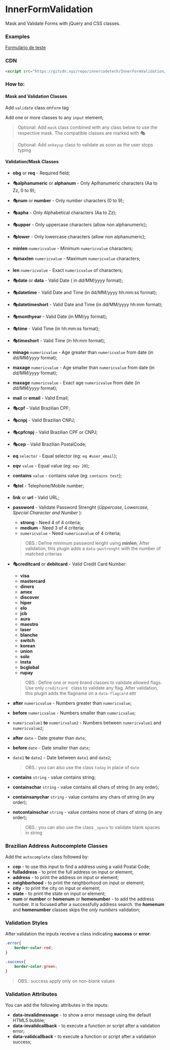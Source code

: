 # InnerFormValidation
Mask and Validate Forms with jQuery and CSS classes.



### Examples

[Formulário de teste]( https://innercodetech.github.io/InnerFormValidation/TestForm )

### CDN

```html
<script src="https://gitcdn.xyz/repo/innercodetech/InnerFormValidation/master/InnerFormValidation.js"></script>
```



### How to:

#### Mask and Validation Classes

Add  `validate` class on`form` tag

Add one or more classes to any `input` element;

> Optional: Add `mask` class combined with any class below to use the respective mask. The compatible classes are marked with 🎭

>Optional: Add `onkeyup` class to validate as soon as the user stops typing
>
#### Validation/Mask Classes

- **obg** or **req** - Required field;
  
- 🎭**alphanumeric** or **alphanum** - Only Aplhanumeric characters (Aa to Zz, 0 to 9);

- 🎭**num** or **number** - Only number characters (0 to 9);
  
- 🎭**apha** - Only Alphabetical characters (Aa to Zz);
  
- 🎭**upper** - Only uppercase characters (allow non alphanumeric);
  
- 🎭**lower** - Only lowercase characters (allow non alphanumeric);
  
- **minlen** `numericvalue` - Minimum `numericvalue` characters;

- 🎭**maxlen** `numericvalue` - Maximum `numericvalue` characters;

- **len** `numericvalue` - Exact `numericvalue` of characters;

- 🎭**date** or **data** - Valid Date  ( in *dd/MM/yyyy* format);

- 🎭**datetime** - Valid Date and Time (in dd/MM/yyyy hh:mm:ss format);

- 🎭**datetimeshort** - Valid Date and Time (in dd/MM/yyyy hh:mm format);

- 🎭**monthyear** - Valid Date (in MM/yy format);

- 🎭**time** - Valid Time (in hh:mm:ss format);

- 🎭**timeshort** - Valid Time (in hh:mm format);

- **minage** `numericvalue` - Age greater than `numericvalue`  from date (in *dd/MM/yyyy* format);

- **maxage** `numericvalue` - Age smaller than `numericvalue`  from date (in *dd/MM/yyyy* format);

- **maxage** `numericvalue` - Exact age `numericvalue`  from date (in *dd/MM/yyyy* format);

- **mail** or **email** - Valid Email;

- 🎭**cpf** - Valid  Brazilian CPF;

- 🎭**cnpj** - Valid Brazilian CNPJ;

- 🎭**cpfcnpj** - Valid Brazilian CPF or CNPJ;

- 🎭**cep** - Valid  Brazilian PostalCode;

- **eq** `selector` - Equal selector (eg: `eq #user_email`);

-  **eqv** `value` - Equal value (eg: `eqv 20`);

-  **contains** `value` - contains value (eg: `contains test`);
	
-  🎭**tel** - Telephone/Mobile number;

-  **link** or **url** - Valid URL;

- **password** - Validate Password Strenght (*Uppercase, Lowercase, Special Character and Number* ):

  - **strong** - Need 4 of 4 criteria;
  - **medium** - Need 3 of 4 criteria;
  - `numericvalue` - Need `numericavalue` of 4 criteria;

  > OBS.: Define minimum password lenght using **minlen**; After validation, this plugin adds a `data-pwstrenght` with the number of matched criterias

- 🎭**creditcard** or **debitcard** - Valid Credit Card Number:

  - **visa** 
  - **mastercard**
  - **diners**
  - **amex**
  - **discover**
  - **hiper**
  - **elo**
  - **jcb**
  - **aura**
  - **maestro**
  - **laser**
  - **blanche**
  - **switch**
  - **korean**
  - **union**
  - **solo**
  - **insta**
  - **bcglobal**
  - **rupay**
  
  > OBS.: Define one or more brand classes to validate allowed flags. Use only  `creditcard ` class to validate any flag. After validation, this plugin adds the flagname on a `data-flagcard` attr
  
- **after** `numericvalue` - Numbers greater than `numericvalue`;

- **before** `numericvalue` - Numbers smaller than `numericvalue`;

- `numericvalue1` **to** `numericvalue2` - Numbers between `numericvalue1` and `numericvalue2`;

- **after** `date` - Date greater than `date`;

- **before** `date` - Date smaller than `date`;

- `date1` **to** `date2` - Date between `date1` and `date2`;

  > OBS.: you can also use the class `today` in place of `date`


- **contains** `string` - value contains string;

- **containschar** `string` - value contains all chars of string (in any order);

- **containsanychar** `string` - value contains any chars of string (in any order);

- **notcontainschar** `string` - value contains none of chars of string (in any order);

  >  OBS.: you can also use the class `_space` to validate blank spaces in string






### Brazilian Address Autocomplete Classes

Add the  `autocomplete` class followed by:

 - **cep** - to use this input to find a address using a valid Postal Code;
 - **fulladdress** - to print the full address on input or element;
 - **address** - to print the address on input or element;
 - **neighborhood** - to print the neighborhood on input or element;
 - **city** - to print the city on input or element;
 - **state** - to print the state on input or element;
 - **num** or **number** or **homenum** or **homenumber** - to add the address number. It is focused after a successfully address search. the **homenum** and **homenumber** classes skips the *only numbers* validation;

### Validation Styles

After validation the inputs receive a class indicating **success** or **error**:

```css
.error{
    border-color:red;
}

.success{
    border-color:green;
}
```

> OBS.: success apply only on non-blank values



### Validation Attributes

You can add the following attributes in the inputs:

- **data-invalidmessage** - to show a error message using the default HTML5 bubble;
- **data-invalidcallback** - to execute a function or script after a validation error;
- **data-validcallback** - to execute a function or script after a validation success;
